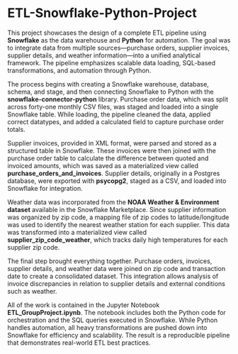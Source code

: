 # ETL-Snowflake-Python-Project

This project showcases the design of a complete ETL pipeline using **Snowflake** as the data warehouse and **Python** for automation. The goal was to integrate data from multiple sources—purchase orders, supplier invoices, supplier details, and weather information—into a unified analytical framework. The pipeline emphasizes scalable data loading, SQL-based transformations, and automation through Python.

The process begins with creating a Snowflake warehouse, database, schema, and stage, and then connecting Snowflake to Python with the **snowflake-connector-python** library. Purchase order data, which was split across forty-one monthly CSV files, was staged and loaded into a single Snowflake table. While loading, the pipeline cleaned the data, applied correct datatypes, and added a calculated field to capture purchase order totals.

Supplier invoices, provided in XML format, were parsed and stored as a structured table in Snowflake. These invoices were then joined with the purchase order table to calculate the difference between quoted and invoiced amounts, which was saved as a materialized view called **purchase_orders_and_invoices**. Supplier details, originally in a Postgres database, were exported with **psycopg2**, staged as a CSV, and loaded into Snowflake for integration.

Weather data was incorporated from the **NOAA Weather & Environment dataset** available in the Snowflake Marketplace. Since supplier information was organized by zip code, a mapping file of zip codes to latitude/longitude was used to identify the nearest weather station for each supplier. This data was transformed into a materialized view called **supplier_zip_code_weather**, which tracks daily high temperatures for each supplier zip code.

The final step brought everything together. Purchase orders, invoices, supplier details, and weather data were joined on zip code and transaction date to create a consolidated dataset. This integration allows analysis of invoice discrepancies in relation to supplier details and external conditions such as weather.

All of the work is contained in the Jupyter Notebook **ETL_GroupProject.ipynb**. The notebook includes both the Python code for orchestration and the SQL queries executed in Snowflake. While Python handles automation, all heavy transformations are pushed down into Snowflake for efficiency and scalability. The result is a reproducible pipeline that demonstrates real-world ETL best practices.
